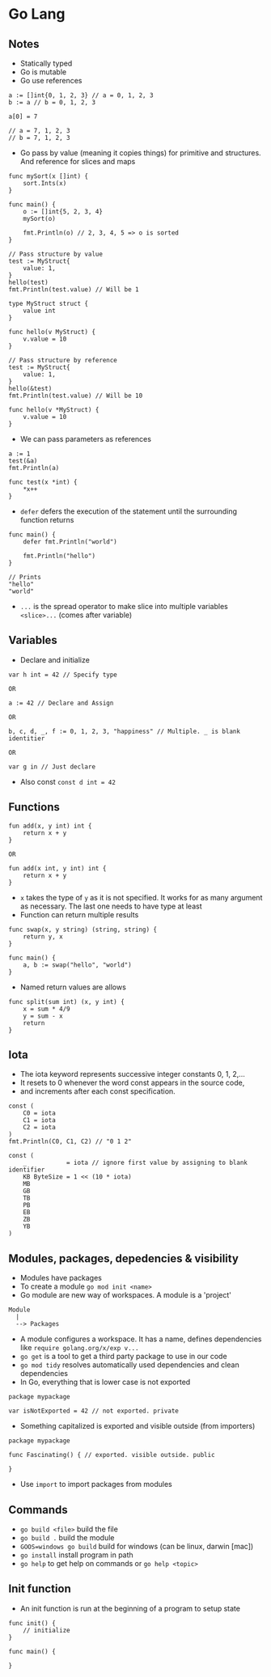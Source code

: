 # Go Lang

## Notes
* Statically typed
* Go is mutable
* Go use references
```
a := []int{0, 1, 2, 3} // a = 0, 1, 2, 3
b := a // b = 0, 1, 2, 3

a[0] = 7

// a = 7, 1, 2, 3
// b = 7, 1, 2, 3
```
* Go pass by value (meaning it copies things) for primitive and structures. And reference for slices and maps
```
func mySort(x []int) {
	sort.Ints(x)
}

func main() {
	o := []int{5, 2, 3, 4}
	mySort(o)

	fmt.Println(o) // 2, 3, 4, 5 => o is sorted
}

// Pass structure by value
test := MyStruct{
	value: 1,
}
hello(test)
fmt.Println(test.value) // Will be 1

type MyStruct struct {
	value int
}

func hello(v MyStruct) {
	v.value = 10
}

// Pass structure by reference
test := MyStruct{
	value: 1,
}
hello(&test)
fmt.Println(test.value) // Will be 10

func hello(v *MyStruct) {
	v.value = 10
}
```
* We can pass parameters as references
```
a := 1
test(&a)
fmt.Println(a)

func test(x *int) {
	*x++
}
```
* `defer` defers the execution of the statement until the surrounding function returns
```
func main() {
	defer fmt.Println("world")

	fmt.Println("hello")
}

// Prints
"hello"
"world"
```
* `...` is the spread operator to make slice into multiple variables `<slice>...` (comes after variable)

## Variables
* Declare and initialize
```
var h int = 42 // Specify type

OR

a := 42 // Declare and Assign 

OR 

b, c, d, _, f := 0, 1, 2, 3, "happiness" // Multiple. _ is blank identitier

OR

var g in // Just declare
```
* Also const `const d int = 42`

## Functions
```
fun add(x, y int) int {
    return x + y
}

OR

fun add(x int, y int) int {
    return x + y
}
```
* `x` takes the type of `y` as it is not specified. It works for as many argument as necessary. The last one needs to have type at least
* Function can return multiple results
```
func swap(x, y string) (string, string) {
    return y, x
}

func main() {
    a, b := swap("hello", "world")
}
```
* Named return values are allows
```
func split(sum int) (x, y int) {
    x = sum * 4/9
    y = sum - x
    return
}
```

## Iota
* The iota keyword represents successive integer constants 0, 1, 2,…
* It resets to 0 whenever the word const appears in the source code,
* and increments after each const specification.
```
const (
	C0 = iota
	C1 = iota
	C2 = iota
)
fmt.Println(C0, C1, C2) // "0 1 2"

const (
    _           = iota // ignore first value by assigning to blank identifier
    KB ByteSize = 1 << (10 * iota)
    MB
    GB
    TB
    PB
    EB
    ZB
    YB
)
```

## Modules, packages, depedencies & visibility
* Modules have packages
* To create a module `go mod init <name>`
* Go module are new way of workspaces. A module is a 'project'
```
Module
  |
  --> Packages
```
* A module configures a workspace. It has a name, defines dependencies like `require golang.org/x/exp v...`
* `go get` is a tool to get a third party package to use in our code
* `go mod tidy` resolves automatically used dependencies and clean dependencies
* In Go, everything that is lower case is not exported
```
package mypackage

var isNotExported = 42 // not exported. private
```
* Something capitalized is exported and visible outside (from importers)
```
package mypackage

func Fascinating() { // exported. visible outside. public

}
```
* Use `import` to import packages from modules

## Commands
* `go build <file>` build the file
* `go build .` build the module
* `GOOS=windows go build` build for windows (can be linux, darwin [mac])
* `go install` install program in path
* `go help` to get help on commands or `go help <topic>`

## Init function
* An init function is run at the beginning of a program to setup state
```
func init() {
    // initialize
}

func main() {

}
```
